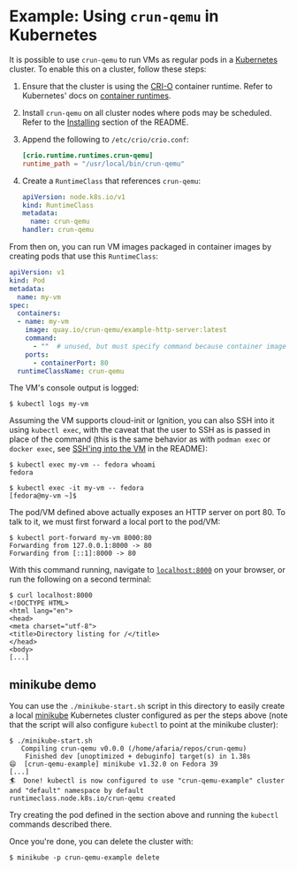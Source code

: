 # Example: Using `crun-qemu` in Kubernetes

It is possible to use `crun-qemu` to run VMs as regular pods in a [Kubernetes]
cluster. To enable this on a cluster, follow these steps:

1. Ensure that the cluster is using the [CRI-O] container runtime. Refer to
   Kubernetes' docs on [container runtimes].

2. Install `crun-qemu` on all cluster nodes where pods may be scheduled. Refer
   to the [Installing] section of the README.

3. Append the following to `/etc/crio/crio.conf`:

   ```toml
   [crio.runtime.runtimes.crun-qemu]
   runtime_path = "/usr/local/bin/crun-qemu"
   ```

4. Create a `RuntimeClass` that references `crun-qemu`:

   ```yaml
   apiVersion: node.k8s.io/v1
   kind: RuntimeClass
   metadata:
     name: crun-qemu
   handler: crun-qemu
   ```

From then on, you can run VM images packaged in container images by creating
pods that use this `RuntimeClass`:

```yaml
apiVersion: v1
kind: Pod
metadata:
  name: my-vm
spec:
  containers:
  - name: my-vm
    image: quay.io/crun-qemu/example-http-server:latest
    command:
      - ""  # unused, but must specify command because container image does not
    ports:
      - containerPort: 80
  runtimeClassName: crun-qemu
```

The VM's console output is logged:

```console
$ kubectl logs my-vm
```

Assuming the VM supports cloud-init or Ignition, you can also SSH into it using
`kubectl exec`, with the caveat that the user to SSH as is passed in place of
the command (this is the same behavior as with `podman exec` or `docker exec`,
see [SSH'ing into the VM] in the README):

```console
$ kubectl exec my-vm -- fedora whoami
fedora

$ kubectl exec -it my-vm -- fedora
[fedora@my-vm ~]$
```

The pod/VM defined above actually exposes an HTTP server on port 80. To talk to
it, we must first forward a local port to the pod/VM:

```console
$ kubectl port-forward my-vm 8000:80
Forwarding from 127.0.0.1:8000 -> 80
Forwarding from [::1]:8000 -> 80
```

With this command running, navigate to [`localhost:8000`] on your browser, or
run the following on a second terminal:

```console
$ curl localhost:8000
<!DOCTYPE HTML>
<html lang="en">
<head>
<meta charset="utf-8">
<title>Directory listing for /</title>
</head>
<body>
[...]
```

## minikube demo

You can use the `./minikube-start.sh` script in this directory to easily create
a local [minikube] Kubernetes cluster configured as per the steps above (note
that the script will also configure `kubectl` to point at the minikube
cluster):

```console
$ ./minikube-start.sh
   Compiling crun-qemu v0.0.0 (/home/afaria/repos/crun-qemu)
    Finished dev [unoptimized + debuginfo] target(s) in 1.38s
😄  [crun-qemu-example] minikube v1.32.0 on Fedora 39
[...]
🏄  Done! kubectl is now configured to use "crun-qemu-example" cluster and "default" namespace by default
runtimeclass.node.k8s.io/crun-qemu created
```

Try creating the pod defined in the section above and running the `kubectl`
commands described there.

Once you're done, you can delete the cluster with:

```console
$ minikube -p crun-qemu-example delete
```

[container runtimes]: https://kubernetes.io/docs/setup/production-environment/container-runtimes/#cri-o
[CRI-O]: https://cri-o.io/
[Installing]: /README.md#installing
[Kubernetes]: https://kubernetes.io/
[`localhost:8000`]: http://localhost:8000/
[minikube]: https://minikube.sigs.k8s.io/
[SSH'ing into the VM]: /README.md#sshing-into-the-vm
